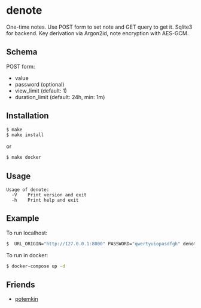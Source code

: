 # denote

One-time notes. Use POST form to set note and GET query to get it. 
Sqlite3 for backend. Key derivation via Argon2id, note encryption with AES-GCM.

## Schema

POST form:
- value
- password (optional)
- view_limit (default: 1)
- duration_limit (default: 24h, min: 1m)

## Installation
```sh
$ make
$ make install
```
or
```sh
$ make docker
```

## Usage
```text
Usage of denote:
  -V	Print version and exit
  -h	Print help and exit
```

## Example

To run localhost:
```sh
$  URL_ORIGIN="http://127.0.0.1:8000" PASSWORD="qwertyuiopasdfgh" denote
```

To run in docker:
```sh
$ docker-compose up -d
```

## Friends
- [potemkin](https://github.com/Termina1/potemkin)
